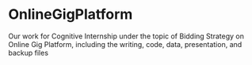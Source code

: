 # OnlineGigPlatform
Our work for Cognitive Internship under the topic of Bidding Strategy on Online Gig Platform, including the writing, code, data, presentation, and backup files
